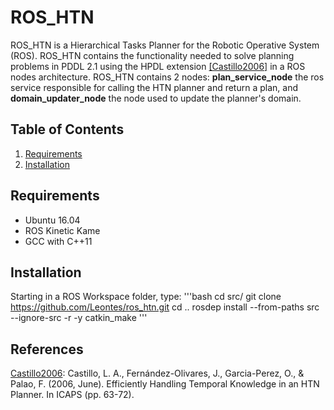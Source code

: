 # ROS_HTN
ROS_HTN is a Hierarchical Tasks Planner for the Robotic Operative System (ROS). ROS_HTN contains the functionality needed to solve planning problems in PDDL 2.1 using the HPDL extension [\[Castillo2006\]](#castillo2006) in a ROS nodes architecture. ROS_HTN contains 2 nodes: **plan_service_node** the ros service responsible for calling the HTN planner and return a plan, and **domain_updater_node** the node used to update the planner's domain.

## Table of Contents
1. [Requirements](#requirements)
2. [Installation](#installation)

## Requirements <a id="requirements"></a>
* Ubuntu 16.04
* ROS Kinetic Kame
* GCC with C++11

## Installation <a id="installation"></a>
Starting in a ROS Workspace folder, type:
'''bash
cd src/
git clone https://github.com/Leontes/ros_htn.git
cd ..
rosdep install --from-paths src --ignore-src -r -y
catkin_make
'''




## References
<a id="castillo2006"></a> [Castillo2006](http://www.aaai.org/Papers/ICAPS/2006/ICAPS06-007.pdf): Castillo, L. A., Fernández-Olivares, J., Garcia-Perez, O., & Palao, F. (2006, June). Efficiently Handling Temporal Knowledge in an HTN Planner. In ICAPS (pp. 63-72).
